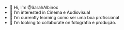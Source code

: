 - 👋 Hi, I’m @SarahAlbinoo
- 👀 I’m interested in  Cinema e Audiovisual
- 🌱 I’m currently learning  como ser uma boa profissional
- 💞️ I’m looking to collaborate on  fotografia e produção.

<!---
SarahAlbinoo/SarahAlbinoo is a ✨ special ✨ repository because its `README.md` (this file) appears on your GitHub profile.
You can click the Preview link to take a look at your changes.
--->
